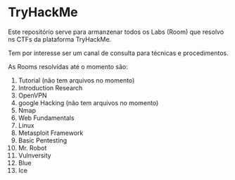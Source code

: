 # TryHackMe

Este repositório serve para armanzenar todos os Labs (Room) que resolvo ns CTFs da plataforma TryHackMe.

Tem por interesse ser um canal de consulta para técnicas e procedimentos.

As Rooms resolvidas até o momento são:

1. Tutorial (não tem arquivos no momento)
2. Introduction Research
3. OpenVPN
4. google Hacking (não tem arquivos no momento)
5. Nmap
6. Web Fundamentals
7. Linux
8. Metasploit Framework
9. Basic Pentesting
10. Mr. Robot
11. Vulnversity
12. Blue 
13. Ice
